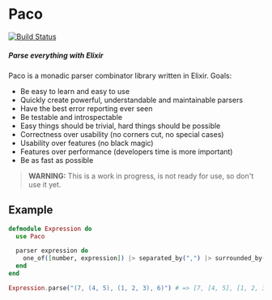 # Paco
[![Build Status](https://travis-ci.org/gabrielelana/paco.svg?branch=master)](https://travis-ci.org/gabrielelana/paco)

##### Parse everything with Elixir

Paco is a monadic parser combinator library written in Elixir. Goals:

* Be easy to learn and easy to use
* Quickly create powerful, understandable and maintainable parsers
* Have the best error reporting ever seen
* Be testable and introspectable
* Easy things should be trivial, hard things should be possible
* Correctness over usability (no corners cut, no special cases)
* Usability over features (no black magic)
* Features over performance (developers time is more important)
* Be as fast as possible

> **WARNING:** This is a work in progress, is not ready for use, so don't use it yet.

## Example

```elixir
defmodule Expression do
  use Paco

  parser expression do
    one_of([number, expression]) |> separated_by(",") |> surrounded_by("(", ")")
  end
end

Expression.parse("(7, (4, 5), (1, 2, 3), 6)") # => [7, [4, 5], [1, 2, 3], 6]
```
